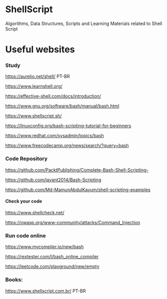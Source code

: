 # ShellScript
Algorithms, Data Structures, Scripts and Learning Materials related to Shell Script

# Useful websites


### Study 

https://aurelio.net/shell/ PT-BR

https://www.learnshell.org/

https://effective-shell.com/docs/introduction/

https://www.gnu.org/software/bash/manual/bash.html

https://www.shellscript.sh/

https://linuxconfig.org/bash-scripting-tutorial-for-beginners

https://www.redhat.com/sysadmin/topics/bash

https://www.freecodecamp.org/news/search/?query=bash

### Code Repository

https://github.com/PacktPublishing/Complete-Bash-Shell-Scripting-

https://github.com/jayant2014/Bash-Scripting

https://github.com/Md-MamunAbdulKayum/shell-scripting-examples

#### Check your code 

https://www.shellcheck.net/

https://owasp.org/www-community/attacks/Command_Injection

### Run code online

https://www.mycompiler.io/new/bash

https://rextester.com/l/bash_online_compiler

https://leetcode.com/playground/new/empty

### Books:
https://www.shellscript.com.br/ PT-BR





